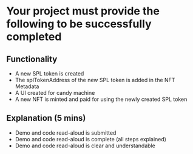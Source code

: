 # Your project must provide the following to be successfully completed

## Functionality

- A new SPL token is created
- The splTokenAddress of the new SPL token is added in the NFT Metadata
- A UI created for candy machine
- A new NFT is minted and paid for using the newly created SPL token

## Explanation (5 mins)

- Demo and code read-aloud is submitted
- Demo and code read-aloud is complete (all steps explained)
- Demo and code read-aloud is clear and understandable
